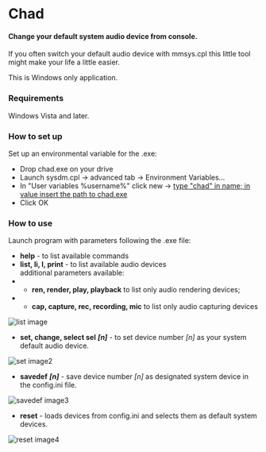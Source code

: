 # Chad 

#### Change your default system audio device from console.


If you often switch your default audio device with mmsys.cpl this little tool might make your life a little easier.

This is Windows only application.

### Requirements
Windows Vista and later.

### How to set up
Set up an environmental variable for the .exe:
- Drop chad.exe on your drive
- Launch sysdm.cpl -> advanced tab -> Environment Variables... 
- In "User variables %username%" click new -> [type "chad" in name; in value insert the path to chad.exe](https://i.imgur.com/8xB3yHv.png)
- Click OK

### How to use
Launch program with parameters following the .exe file:
- __help__ - to list available commands
- __list, li, l, print__  - to list available audio devices  
additional parameters available:  
- - __ren, render, play, playback__ to list only audio rendering devices;  
- - __cap, capture, rec, recording, mic__ to list only audio capturing devices

![list image](https://i.imgur.com/AyRf2ef.png)

- __set, change, select sel__ ***[n]*** - to set device number *[n]* as your system default audio device.

![set image2](https://i.imgur.com/dVIkfP2.png)

- __savedef__ ***[n]*** - save device number *[n]* as designated system device in the config.ini file. 

![savedef image3](https://i.imgur.com/FYIuVtB.png)

- __reset__ - loads devices from config.ini and selects them as default system devices.

![reset image4](https://i.imgur.com/NwoutBM.png)
